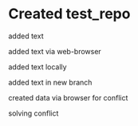 # Created test_repo

added text

added text via web-browser

added text locally

added text in new branch


created data via browser for conflict

solving conflict